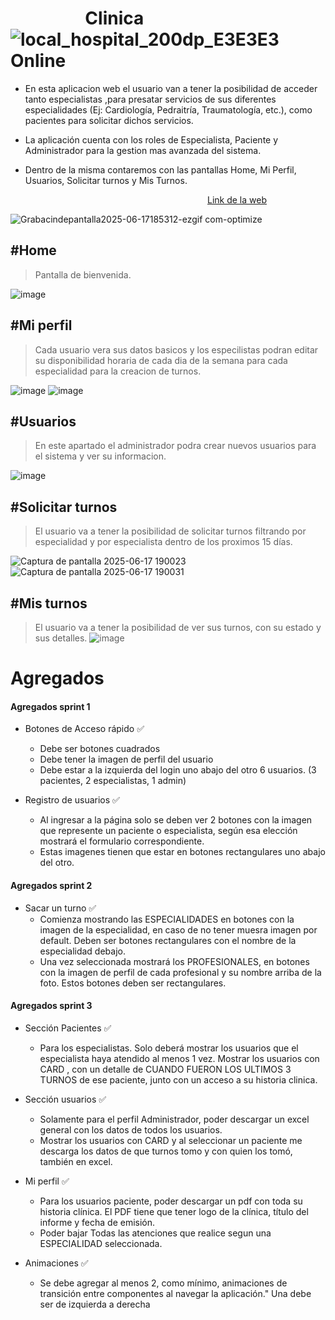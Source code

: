 


# &nbsp; &nbsp;  &nbsp;  &nbsp;  &nbsp;  &nbsp;  &nbsp;  &nbsp;  &nbsp; Clinica  &nbsp; &nbsp;  ![local_hospital_200dp_E3E3E3](https://github.com/user-attachments/assets/b3a4022d-2289-4a3c-8a38-ef7f2a91abee)  &nbsp; &nbsp; Online



- En esta aplicacion web el usuario van a tener la posibilidad de acceder tanto especialistas ,para presatar servicios
 de sus diferentes especialidades (Ej: Cardiología, Pedraitría, Traumatología, etc.), como pacientes para solicitar dichos servicios. <br/> 

- La aplicación cuenta con los roles de Especialista, Paciente y Administrador para la gestion mas avanzada del sistema.  <br/>

- Dentro de la misma contaremos con las pantallas Home, Mi Perfil, Usuarios, Solicitar turnos y Mis Turnos. <br/>

 &nbsp; &nbsp;  &nbsp;  &nbsp;  &nbsp;  &nbsp;  &nbsp;  &nbsp;  &nbsp;  &nbsp; &nbsp;  &nbsp;  &nbsp;  &nbsp;  &nbsp;  &nbsp;  &nbsp;  &nbsp;  &nbsp; &nbsp;  &nbsp;  &nbsp;  &nbsp;  &nbsp;  &nbsp;  &nbsp;  &nbsp; &nbsp; &nbsp;  &nbsp;  &nbsp;  &nbsp;  &nbsp;  &nbsp;  &nbsp;  &nbsp; &nbsp; &nbsp;  &nbsp;  &nbsp; 
 [Link de la web](https://clinicaonline-27fd8.web.app/)


![Grabacindepantalla2025-06-17185312-ezgif com-optimize](https://github.com/user-attachments/assets/c85e6b43-cedb-4682-9828-461d9dbfe3bb)


## #Home
> Pantalla de bienvenida.


![image](https://github.com/user-attachments/assets/512b1dd2-5702-4a94-a33e-2c678a696c58)

## #Mi perfil
> Cada usuario vera sus datos basicos y los especilistas podran editar su disponibilidad horaria de cada dia de la semana para cada especialidad
para la creacion de turnos.


![image](https://github.com/user-attachments/assets/68717ee7-1b64-4906-b2d4-52241380358a)
![image](https://github.com/user-attachments/assets/4018535c-caaa-4183-87f7-e7f62a7423a6)


## #Usuarios
> En este apartado el administrador podra crear nuevos usuarios para el sistema y ver su informacion.


![image](https://github.com/user-attachments/assets/e172e84f-63af-4961-8bc0-905c17ef0a68)

## #Solicitar turnos
> El usuario va a tener la posibilidad de solicitar turnos filtrando por especialidad y por especialista dentro de los proximos 15 días.


![Captura de pantalla 2025-06-17 190023](https://github.com/user-attachments/assets/b533b9d6-d4c0-4c28-856a-0e2ae21b91e6)
![Captura de pantalla 2025-06-17 190031](https://github.com/user-attachments/assets/38104e68-be6f-466d-a956-95e57a582739)


## #Mis turnos
> El usuario va a tener la posibilidad de ver sus turnos, con su estado y sus detalles.
![image](https://github.com/user-attachments/assets/7c18ef44-c3dc-4759-b989-4b2c205d272d)







# Agregados


#### Agregados sprint 1

* Botones de Acceso rápido ✅
    - Debe ser botones cuadrados
    - Debe tener la imagen de perfil del usuario
    - Debe estar a la izquierda del login uno abajo del otro 6 usuarios. (3 pacientes, 2 especialistas, 1 admin)

* Registro de usuarios ✅
    - Al ingresar a la página solo se deben ver 2 botones con la imagen que represente un paciente o especialista, según esa elección mostrará el formulario correspondiente.
    - Estas imagenes tienen que estar en botones rectangulares uno abajo del otro.


#### Agregados sprint 2
* Sacar un turno ✅
    - Comienza mostrando las ESPECIALIDADES en botones con la imagen de la especialidad, en caso de no tener muesra imagen por default. Deben ser botones rectangulares con el nombre de la especialidad debajo. 
    - Una vez seleccionada mostrará los PROFESIONALES, en botones con la imagen de perfil de cada profesional y su nombre arriba de la foto. Estos botones deben ser rectangulares.


#### Agregados sprint 3
* Sección Pacientes ✅
    - Para los especialistas. Solo deberá mostrar los usuarios que el especialista haya atendido al menos 1 vez. Mostrar los usuarios con CARD , con un detalle de CUANDO FUERON LOS ULTIMOS 3 TURNOS de ese paciente, junto con un acceso a su historia clinica.

* Sección usuarios ✅
    - Solamente para el perfil Administrador, poder descargar un excel general con los datos de todos los usuarios. 
    - Mostrar los usuarios con CARD y al seleccionar un paciente me descarga los datos de que turnos tomo y con quien los tomó, también en excel.

* Mi perfil	✅
    - Para los usuarios paciente, poder descargar un pdf con toda su historia clínica. El PDF tiene que tener logo de la clínica, título del informe y fecha de emisión.
    - Poder bajar Todas las atenciones que realice segun una ESPECIALIDAD seleccionada.

* Animaciones ✅
    - Se debe agregar al menos 2, como mínimo, animaciones de transición entre componentes al navegar la aplicación."	Una debe ser de izquierda a derecha